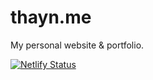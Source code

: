 # thayn.me

My personal website & portfolio.

[![Netlify Status](https://api.netlify.com/api/v1/badges/1ebab9b0-26fa-4390-81d4-8f3a6e388630/deploy-status)](https://app.netlify.com/projects/thayn/deploys)
